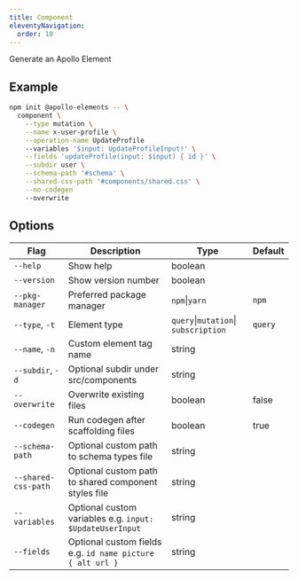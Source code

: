 ```yaml
---
title: Component
eleventyNavigation:
  order: 10
---
```


Generate an Apollo Element

## Example

<code-copy>

```sh
npm init @apollo-elements -- \
  component \
    --type mutation \
    --name x-user-profile \
    --operation-name UpdateProfile
    --variables '$input: UpdateProfileInput!' \
    --fields 'updateProfile(input: $input) { id }' \
    --subdir user \
    --schema-path '#schema' \
    --shared-css-path '#components/shared.css' \
    --no-codegen
    --overwrite
```

</code-copy>

## Options

| Flag                | Description                                               | Type                                 | Default |
| ------------------- | --------------------------------------------------------- | ------------------------------------ | ------- |
| `--help`            | Show help                                                 | boolean                              |         |
| `--version`         | Show version number                                       | boolean                              |         |
| `--pkg-manager`     | Preferred package manager                                 | `npm`\|`yarn`                        | `npm`   |
| `--type`, `-t`      | Element type                                              | `query`\|`mutation`\| `subscription` | `query` |
| `--name`, `-n`      | Custom element tag name                                   | string                               |         |
| `--subdir`, `-d`    | Optional subdir under src/components                      | string                               |         |
| `--overwrite`       | Overwrite existing files                                  | boolean                              | false   |
| `--codegen`         | Run codegen after scaffolding files                       | boolean                              | true    |
| `--schema-path`     | Optional custom path to schema types file                 | string                               |         |
| `--shared-css-path` | Optional custom path to shared component styles file      | string                               |         |
| `--variables`       | Optional custom variables e.g. `input: $UpdateUserInput`  | string                               |         |
| `--fields`          | Optional custom fields e.g. `id name picture { alt url }` | string                               |         |
